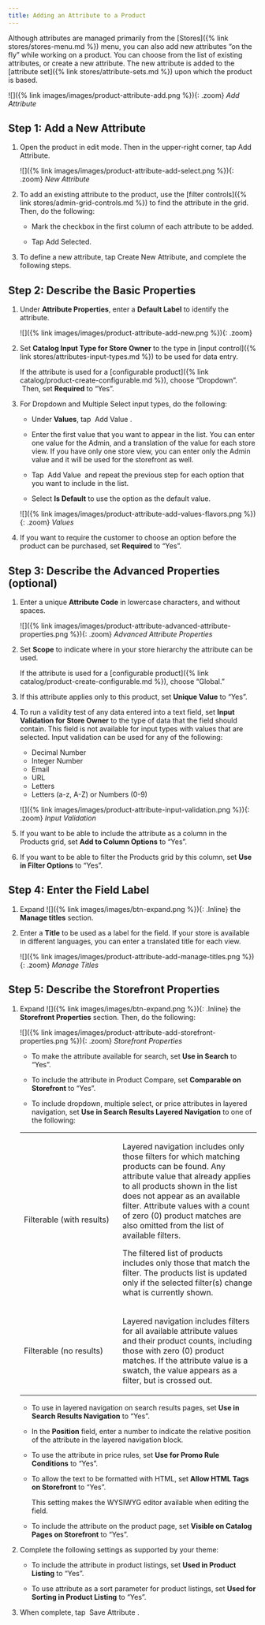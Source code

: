 ```yaml
---
title: Adding an Attribute to a Product
---
```


Although attributes are managed primarily from the [Stores]({% link stores/stores-menu.md %}) menu, you can also add new attributes “on the fly” while working on a product. You can choose from the list of existing attributes, or create a new attribute. The new attribute is added to the [attribute set]({% link stores/attribute-sets.md %}) upon which the product is based.

![]({% link images/images/product-attribute-add.png %}){: .zoom}
*Add Attribute*

## Step 1: Add a New Attribute

1. Open the product in edit mode. Then in the upper-right corner, tap <span class="btn">Add Attribute</span>.

   ![]({% link images/images/product-attribute-add-select.png %}){: .zoom}
   *New Attribute*

1. To add an existing attribute to the product, use the [filter controls]({% link stores/admin-grid-controls.md %}) to find the attribute in the grid. Then, do the following:

   * Mark the checkbox in the first column of each attribute to be added.

   * Tap <span class="btn">Add Selected</span>.

1. To define a new attribute, tap <span class="btn">Create New Attribute</span>, and complete the following steps.

## Step 2: Describe the Basic Properties

1. Under **Attribute Properties**, enter a **Default Label** to identify the attribute.

   ![]({% link images/images/product-attribute-add-new.png %}){: .zoom}

1. Set **Catalog Input Type for Store Owner** to the type in [input control]({% link stores/attributes-input-types.md %}) to be used for data entry.

   If the attribute is used for a [configurable product]({% link catalog/product-create-configurable.md %}), choose “Dropdown”.  Then, set **Required** to “Yes”.

1. For Dropdown and Multiple Select input types, do the following:

   * Under **Values**, tap <span class="btn"> Add Value </span>.

   * Enter the first value that you want to appear in the list. You can enter one value for the Admin, and a translation of the value for each store view. If you have only one store view, you can enter only the Admin value and it will be used for the storefront as well.

   * Tap <span class="btn"> Add Value </span> and repeat the previous step for each option that you want to include in the list.

   * Select **Is Default** to use the option as the default value.

   ![]({% link images/images/product-attribute-add-values-flavors.png %}){: .zoom}
   *Values*

1. If you want to require the customer to choose an option before the product can be purchased, set **Required** to “Yes”.

## Step 3: Describe the Advanced Properties (optional)

1. Enter a unique **Attribute Code** in lowercase characters, and without spaces.

   ![]({% link images/images/product-attribute-advanced-attribute-properties.png %}){: .zoom}
   *Advanced Attribute Properties*

1. Set **Scope** to indicate where in your store hierarchy the attribute can be used.

   If the attribute is used for a [configurable product]({% link catalog/product-create-configurable.md %}), choose “Global.”

1. If this attribute applies only to this product, set **Unique Value** to “Yes”.

1. To run a validity test of any data entered into a text field, set **Input Validation for Store Owner** to the type of data that the field should contain. This field is not available for input types with values that are selected. Input validation can be used for any of the following:

   * Decimal Number
   * Integer Number
   * Email
   * URL
   * Letters
   * Letters (a-z, A-Z) or Numbers (0-9)

   ![]({% link images/images/product-attribute-input-validation.png %}){: .zoom}
   *Input Validation*

1. If you want to be able to include the attribute as a column in the Products grid, set **Add to Column Options** to “Yes”.

1. If you want to be able to filter the Products grid by this column, set **Use in Filter Options** to “Yes”.

## Step 4: Enter the Field Label

1. Expand ![]({% link images/images/btn-expand.png %}){: .Inline} the **Manage titles** section.

1. Enter a **Title** to be used as a label for the field. If your store is available in different languages, you can enter a translated title for each view.

   ![]({% link images/images/product-attribute-add-manage-titles.png %}){: .zoom}
   *Manage Titles*

## Step 5: Describe the Storefront Properties

1. Expand ![]({% link images/images/btn-expand.png %}){: .Inline} the **Storefront Properties** section. Then, do the following:

   ![]({% link images/images/product-attribute-add-storefront-properties.png %}){: .zoom}
   *Storefront Properties*

   * To make the attribute available for search, set **Use in Search** to “Yes”.

   * To include the attribute in Product Compare, set **Comparable on Storefront** to “Yes”.

   * To include dropdown, multiple select, or price attributes in layered navigation, set **Use in Search Results Layered Navigation** to one of the following:

   <table>
   <col WIDTH="200">
   <col WIDTH="auto">
         <tbody>
            <tr>
               <td>
                  <p>Filterable (with results)</p>
               </td>
               <td>
                  <p>Layered navigation includes only those filters for which matching products can be found. Any attribute value that already applies to all products shown in the list does not appear as an available filter. Attribute values with a count of zero (0) product matches are also omitted from the list of available filters.</p>
                  <p>The filtered list of products includes only those that match the filter. The products list is updated only if the selected filter(s) change what is currently shown.</p>
               </td>
            </tr>
            <tr>
               <td>
                  <p>Filterable (no results)</p>
               </td>
               <td>
                  <p>Layered navigation includes filters for all available attribute values and their product counts, including those with zero (0) product matches. If the attribute value is a swatch, the value appears as a filter, but is crossed out.</p>
               </td>
            </tr>
         </tbody>
   </table>

   * To use in layered navigation on search results pages, set **Use in Search Results Navigation** to “Yes”.

   * In the **Position** field, enter a number to indicate the relative position of the attribute in the layered navigation block.

   * To use the attribute in price rules, set **Use for Promo Rule Conditions** to “Yes”.

   * To allow the text to be formatted with HTML, set **Allow HTML Tags on Storefront** to “Yes”.

      This setting makes the WYSIWYG editor available when editing the field.

   * To include the attribute on the product page, set **Visible on Catalog Pages on Storefront** to “Yes”.

1. Complete the following settings as supported by your theme:

   * To include the attribute in product listings, set **Used in Product Listing** to “Yes”.

   * To use attribute as a sort parameter for product listings, set **Used for Sorting in Product Listing** to “Yes”.

1. When complete, tap <span class="btn"> Save Attribute </span>.
